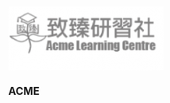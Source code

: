 <secction>
<img src="logo/8D3C961C-A464-4076-8F99-F14F56469212.png" align="middle">  
<h2>ACME</font></h2>
<section/>

